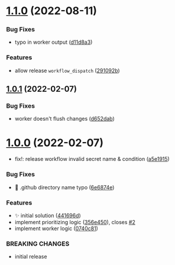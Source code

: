 # [1.1.0](https://github.com/rabraghib/mailing-microservice/compare/v1.0.1...v1.1.0) (2022-08-11)


### Bug Fixes

* typo in worker output ([d11d8a3](https://github.com/rabraghib/mailing-microservice/commit/d11d8a3eed4ae909669cc53a32169d5ecfd8c02c))


### Features

* allow release `workflow_dispatch` ([291092b](https://github.com/rabraghib/mailing-microservice/commit/291092b88781d6b69aef528631522942dba553d9))



## [1.0.1](https://github.com/rabraghib/mailing-microservice/compare/v1.0.0...v1.0.1) (2022-02-07)


### Bug Fixes

* worker doesn't flush changes ([d652dab](https://github.com/rabraghib/mailing-microservice/commit/d652dabc1c7a7132e3a2033d8a5617ea04a54145))



# [1.0.0](https://github.com/rabraghib/mailing-microservice/compare/441696d03cd2f7d75e825046cd92cc90969f5a89...v1.0.0) (2022-02-07)


* fix!: release workflow invalid secret name & condition ([a5e1915](https://github.com/rabraghib/mailing-microservice/commit/a5e1915bd177a1da0a8e2e8a417e589dc15073d4))


### Bug Fixes

* :bug: .github directory name typo ([6e6874e](https://github.com/rabraghib/mailing-microservice/commit/6e6874e6e8c9d90aa4e8ca4e1ea00b6fcc15def2))


### Features

* :sparkles: initial solution ([441696d](https://github.com/rabraghib/mailing-microservice/commit/441696d03cd2f7d75e825046cd92cc90969f5a89))
* implement prioritizing logic ([356e450](https://github.com/rabraghib/mailing-microservice/commit/356e450522e948a96f49cf6b3023991a0f8447ff)), closes [#2](https://github.com/rabraghib/mailing-microservice/issues/2)
* implement worker logic ([0740c81](https://github.com/rabraghib/mailing-microservice/commit/0740c81551cf9ee4e28df983e386f86736961a4b))


### BREAKING CHANGES

* initial release



